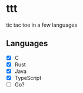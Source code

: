 # ttt
tic tac toe in a few languages

## Languages
- [x] C
- [x] Rust
- [x] Java
- [x] TypeScript
- [ ] Go?